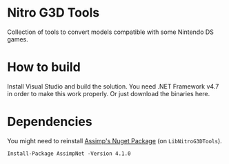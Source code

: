 # Nitro G3D Tools
Collection of tools to convert models compatible with some Nintendo DS games.

# How to build
Install Visual Studio and build the solution. You need .NET Framework v4.7 in order to make this work properly.
Or just download the binaries here.

# Dependencies
You might need to reinstall [Assimp's Nuget Package](https://www.nuget.org/packages/AssimpNet/) (on ``LibNitroG3DTools``).

```Install-Package AssimpNet -Version 4.1.0```
